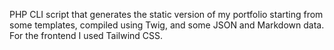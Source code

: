 PHP CLI script that generates the static version of my portfolio starting from some templates, compiled using Twig, and some JSON and Markdown data. For the frontend I used Tailwind CSS.
